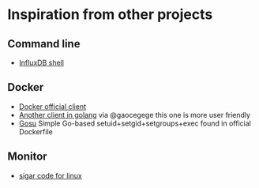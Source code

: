 # Inspiration from other projects

## Command line

- [InfluxDB shell](https://github.com/influxdata/influxdb/blob/master/cmd/influx/cli/cli.go#L214)

## Docker

- [Docker official client](https://github.com/docker/docker/tree/master/client)
- [Another client in golang](https://github.com/fsouza/go-dockerclient) via @gaocegege this one is more user friendly
- [Gosu](https://github.com/tianon/gosu) Simple Go-based setuid+setgid+setgroups+exec found in official Dockerfile

## Monitor

- [sigar code for linux](https://github.com/hyperic/sigar/blob/master/src/os/linux/linux_sigar.c)
